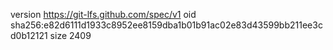 version https://git-lfs.github.com/spec/v1
oid sha256:e82d6111d1933c8952ee8159dba1b01b91ac02e83d43599bb211ee3cd0b12121
size 2409
